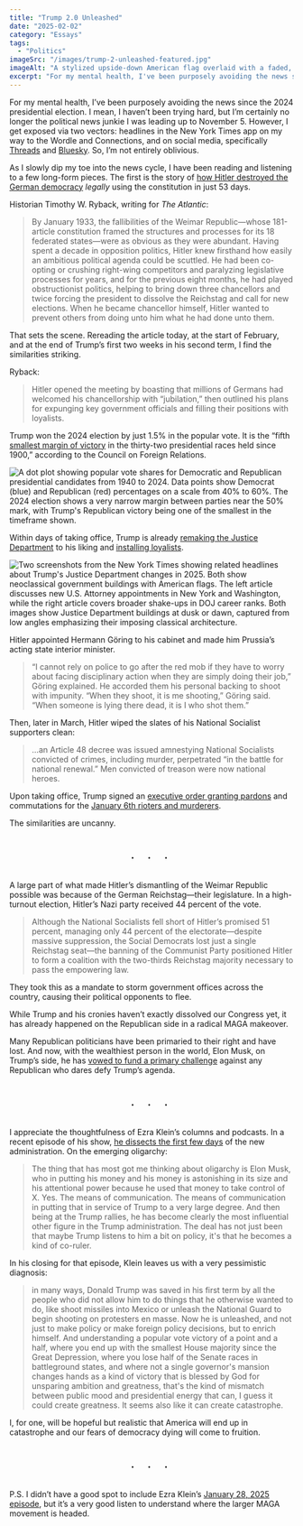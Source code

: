 ```yaml
---
title: "Trump 2.0 Unleashed"
date: "2025-02-02"
category: "Essays"
tags:
  - "Politics"
imageSrc: "/images/trump-2-unleashed-featured.jpg"
imageAlt: "A stylized upside-down American flag overlaid with a faded, high-contrast portrait of Donald Trump displaying an angry expression. The image has a stark, glitch-art aesthetic with digital distortion effects."
excerpt: "For my mental health, I've been purposely avoiding the news since the 2024 presidential election. But as I slowly dip my toe back into the news cycle through occasional glimpses of headlines and social media, I'm struck by the disturbing parallels between Trump's first two weeks in office and Hitler's systematic dismantling of German democracy in 1933."
---
```

For my mental health, I’ve been purposely avoiding the news since the 2024 presidential election. I mean, I haven’t been trying hard, but I’m certainly no longer the political news junkie I was leading up to November 5. However, I get exposed via two vectors: headlines in the New York Times app on my way to the Wordle and Connections, and on social media, specifically [Threads](https://www.threads.net/@lunarboy) and [Bluesky](https://bsky.app/profile/lunarboy.com). So, I’m not entirely oblivious.

As I slowly dip my toe into the news cycle, I have been reading and listening to a few long-form pieces. The first is the story of [how Hitler destroyed the German democracy](https://www.theatlantic.com/ideas/archive/2025/01/hitler-germany-constitution-authoritarianism/681233/) _legally_ using the constitution in just 53 days.

Historian Timothy W. Ryback, writing for _The Atlantic_:

> By January 1933, the fallibilities of the Weimar Republic—whose 181-article constitution framed the structures and processes for its 18 federated states—were as obvious as they were abundant. Having spent a decade in opposition politics, Hitler knew firsthand how easily an ambitious political agenda could be scuttled. He had been co-opting or crushing right-wing competitors and paralyzing legislative processes for years, and for the previous eight months, he had played obstructionist politics, helping to bring down three chancellors and twice forcing the president to dissolve the Reichstag and call for new elections.
> When he became chancellor himself, Hitler wanted to prevent others from doing unto him what he had done unto them.

That sets the scene. Rereading the article today, at the start of February, and at the end of Trump’s first two weeks in his second term, I find the similarities striking.

Ryback:

> Hitler opened the meeting by boasting that millions of Germans had welcomed his chancellorship with “jubilation,” then outlined his plans for expunging key government officials and filling their positions with loyalists.

Trump won the 2024 election by just 1.5% in the popular vote. It is the “fifth [smallest margin of victory](https://www.cfr.org/article/2024-election-numbers) in the thirty-two presidential races held since 1900,” according to the Council on Foreign Relations.

![A dot plot showing popular vote shares for Democratic and Republican presidential candidates from 1940 to 2024. Data points show Democrat (blue) and Republican (red) percentages on a scale from 40% to 60%. The 2024 election shows a very narrow margin between parties near the 50% mark, with Trump's Republican victory being one of the smallest in the timeframe shown.](/images/trump-2-unleashed-victory-margin.png)

Within days of taking office, Trump is already [remaking the Justice Department](https://www.nytimes.com/2025/01/27/us/trump-justice-department-career-ranks.html?unlocked_article_code=1.t04.9SNj.ARVjsuVE6Z5-&smid=url-share) to his liking and [installing loyalists](https://www.nytimes.com/2025/01/21/us/politics/trump-us-attorneys-justice-department.html?unlocked_article_code=1.t04.WupN.Y-nIqq9bkDR5&smid=url-share).

![Two screenshots from the New York Times showing related headlines about Trump's Justice Department changes in 2025. Both show neoclassical government buildings with American flags. The left article discusses new U.S. Attorney appointments in New York and Washington, while the right article covers broader shake-ups in DOJ career ranks. Both images show Justice Department buildings at dusk or dawn, captured from low angles emphasizing their imposing classical architecture.](/images/trump-2-unleashed-headlines.jpg)

Hitler appointed Hermann Göring to his cabinet and made him Prussia’s acting state interior minister.

> “I cannot rely on police to go after the red mob if they have to worry about facing disciplinary action when they are simply doing their job,” Göring explained. He accorded them his personal backing to shoot with impunity. “When they shoot, it is me shooting,” Göring said. “When someone is lying there dead, it is I who shot them.”

Then, later in March, Hitler wiped the slates of his National Socialist supporters clean:

> …an Article 48 decree was issued amnestying National Socialists convicted of crimes, including murder, perpetrated “in the battle for national renewal.” Men convicted of treason were now national heroes.

Upon taking office, Trump signed an [executive order granting pardons](https://www.whitehouse.gov/presidential-actions/2025/01/granting-pardons-and-commutation-of-sentences-for-certain-offenses-relating-to-the-events-at-or-near-the-united-states-capitol-on-january-6-2021/) and commutations for the [January 6th rioters and murderers](/posts/the-continuing-death-spiral-of-american-democracy).

The similarities are uncanny.

<div style="display: flex; justify-content: center; margin: 2rem 0; font-size: 1.5rem; letter-spacing: 0.5rem;">. . .</div>

A large part of what made Hitler’s dismantling of the Weimar Republic possible was because of the German Reichstag—their legislature. In a high-turnout election, Hitler’s Nazi party received 44 percent of the vote.

> Although the National Socialists fell short of Hitler’s promised 51 percent, managing only 44 percent of the electorate—despite massive suppression, the Social Democrats lost just a single Reichstag seat—the banning of the Communist Party positioned Hitler to form a coalition with the two-thirds Reichstag majority necessary to pass the empowering law.

They took this as a mandate to storm government offices across the country, causing their political opponents to flee.

While Trump and his cronies haven’t exactly dissolved our Congress yet, it has already happened on the Republican side in a radical MAGA makeover.

Many Republican politicians have been primaried to their right and have lost. And now, with the wealthiest person in the world, Elon Musk, on Trump’s side, he has [vowed to fund a primary challenge](https://apnews.com/article/elon-musk-politics-trump-7e26c829af224a1f9d67c27cea085e68) against any Republican who dares defy Trump’s agenda.

<div style="display: flex; justify-content: center; margin: 2rem 0; font-size: 1.5rem; letter-spacing: 0.5rem;">. . .</div>

I appreciate the thoughtfulness of Ezra Klein’s columns and podcasts. In a recent episode of his show, [he dissects the first few days](https://pca.st/hi86ixgx) of the new administration. On the emerging oligarchy:

> The thing that has most got me thinking about oligarchy is Elon Musk, who in putting his money and his money is astonishing in its size and his attentional power because he used that money to take control of X. Yes. The means of communication.
> The means of communication in putting that in service of Trump to a very large degree. And then being at the Trump rallies, he has become clearly the most influential other figure in the Trump administration. The deal has not just been that maybe Trump listens to him a bit on policy, it's that he becomes a kind of co-ruler.

In his closing for that episode, Klein leaves us with a very pessimistic diagnosis:

> in many ways, Donald Trump was saved in his first term by all the people who did not allow him to do things that he otherwise wanted to do, like shoot missiles into Mexico or unleash the National Guard to begin shooting on protesters en masse. 
> Now he is unleashed, and not just to make policy or make foreign policy decisions, but to enrich himself. And understanding a popular vote victory of a point and a half, where you end up with the smallest House majority since the Great Depression, where you lose half of the Senate races in battleground states, and where not a single governor's mansion changes hands as a kind of victory that is blessed by God for unsparing ambition and greatness, that's the kind of mismatch between public mood and presidential energy that can, I guess it could create greatness. It seems also like it can create catastrophe.

I, for one, will be hopeful but realistic that America will end up in catastrophe and our fears of democracy dying will come to fruition.

<div style="display: flex; justify-content: center; margin: 2rem 0; font-size: 1.5rem; letter-spacing: 0.5rem;">. . .</div>

P.S. I didn’t have a good spot to include Ezra Klein’s [January 28, 2025 episode](https://pca.st/mjivpvm3), but it’s a very good listen to understand where the larger MAGA movement is headed.